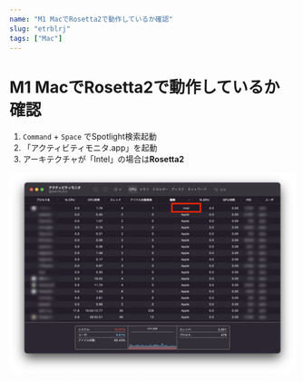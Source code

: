 ```yaml
---
name: "M1 MacでRosetta2で動作しているか確認"
slug: "etrblrj"
tags: ["Mac"]
---
```


# M1 MacでRosetta2で動作しているか確認

1. `Command` + `Space` でSpotlight検索起動
2. 「アクティビティモニタ.app」を起動
3. アーキテクチャが「Intel」の場合は**Rosetta2**

![](M1%20Mac%E3%81%A7Rosetta2%E3%81%A7%E5%8B%95%E4%BD%9C%E3%81%97%E3%81%A6%E3%81%84%E3%82%8B%E3%81%8B%E7%A2%BA%E8%AA%8D01.jpg)
